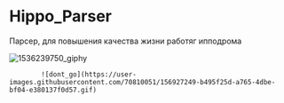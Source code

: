 # Hippo_Parser
Парсер, для повышения качества жизни работяг ипподрома 







![1536239750_giphy](https://user-images.githubusercontent.com/70810051/156927192-a35b432d-9927-422f-93b5-0f7b87314829.gif)



            ![dont_go](https://user-images.githubusercontent.com/70810051/156927249-b495f25d-a765-4dbe-bf04-e380137f0d57.gif)
